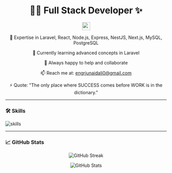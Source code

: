 <div align="center">
  <h1>👨‍💻 Full Stack Developer ✨</h1>
  
  <p>
    <a href="https://www.linkedin.com/in/junaidali113/">
      <img src="https://img.shields.io/badge/linkedin-%230077B5.svg?&style=for-the-badge&logo=linkedin&logoColor=white" height="25" />
    </a>
  </p>
  
  <p>👯 Expertise in Laravel, React, Node.js, Express, NestJS, Next.js, MySQL, PostgreSQL</p>
  <p>🌱 Currently learning advanced concepts in Laravel</p>
  <p>💬 Always happy to help and collaborate</p>
  <p>📫 Reach me at: <a href="mailto:engrjunaidali0@gmail.com">engrjunaidali0@gmail.com</a></p>
  <p>⚡ Quote: "The only place where SUCCESS comes before WORK is in the dictionary."</p>
</div>

---

### 🛠️ Skills

![skills](https://skillicons.dev/icons?i=html,css,js,ts,react,nextjs,redux,electron,materialui,tailwind,nodejs,express,nestjs,apollo,graphql,prisma,laravel,mysql,postgres,linux,bash,git,nginx,redis,docker,kubernetes,gitlab,unity,stackoverflow,vscode&theme=dark&perline=15)

---

### 📈 GitHub Stats

<p align="center">
  <img src="https://github-readme-streak-stats.herokuapp.com/?user=engrjunaidali&theme=tokyonight" alt="GitHub Streak" />
</p>

<p align="center">
  <img src="https://github-readme-stats.vercel.app/api?username=engrjunaidali&show_icons=true&locale=en&theme=tokyonight" alt="GitHub Stats" />
</p>
